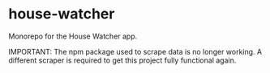 # house-watcher

Monorepo for the House Watcher app.

IMPORTANT: The npm package used to scrape data is no longer working.  A different scraper is required to get this project fully functional again.
